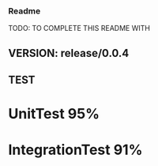 ### Readme

TODO: TO COMPLETE THIS README WITH

## VERSION: release/0.0.4


## TEST

# UnitTest 95%

# IntegrationTest 91%

